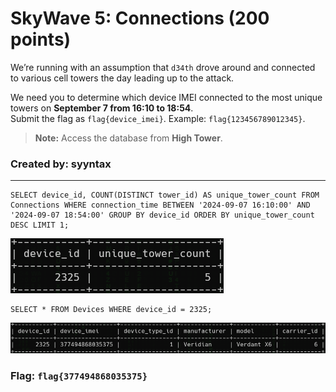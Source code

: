 <h1> SkyWave 5: Connections (200 points)</h1>
<p>We’re running with an assumption that <code>d34th</code> drove around and connected to various cell towers the day leading up to the attack.</p>
<p> We need you to determine which device IMEI connected to the most unique towers on <b>September 7 from 16:10 to 18:54</b>.<br>Submit the flag as <code>flag{device_imei}</code>. Example: <code>flag{123456789012345}</code>.</p>
<blockquote><strong>Note:</strong> Access the database from <b>High Tower</b>.</blockquote>
<h3> Created by: <b>syyntax</b></h3>
<hr>
<p></p>

```query
SELECT device_id, COUNT(DISTINCT tower_id) AS unique_tower_count FROM Connections WHERE connection_time BETWEEN '2024-09-07 16:10:00' AND '2024-09-07 18:54:00' GROUP BY device_id ORDER BY unique_tower_count DESC LIMIT 1;
```
<img src="../imgs/sky5.png">

```query
SELECT * FROM Devices WHERE device_id = 2325;
```
<img src="../imgs/sky5-1.png">
<p></p>

<h3>Flag: <code>flag{377494868035375}</code></h3>
